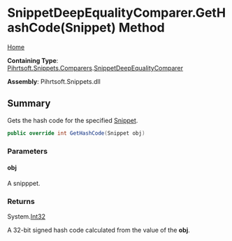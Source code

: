 <a name="_top"></a>

# SnippetDeepEqualityComparer\.GetHashCode\(Snippet\) Method

[Home](../../../../../README.md#_top)

**Containing Type**: [Pihrtsoft.Snippets.Comparers](../../README.md#_top)\.[SnippetDeepEqualityComparer](../README.md#_top)

**Assembly**: Pihrtsoft\.Snippets\.dll

## Summary

Gets the hash code for the specified [Snippet](../../../Snippet/README.md#_top)\.

```csharp
public override int GetHashCode(Snippet obj)
```

### Parameters

#### obj

A snipppet\.

### Returns

System\.[Int32](https://docs.microsoft.com/en-us/dotnet/api/system.int32)

A 32\-bit signed hash code calculated from the value of the **obj**\.